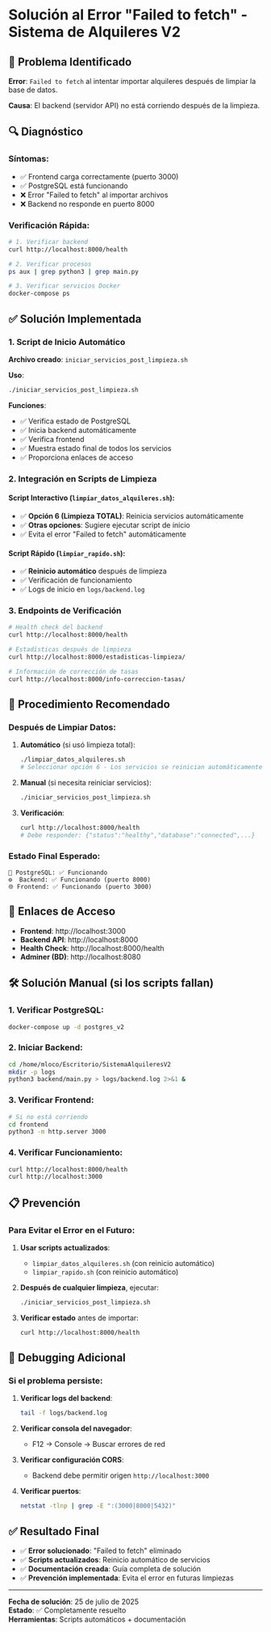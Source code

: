 # Solución al Error "Failed to fetch" - Sistema de Alquileres V2

## 🚨 Problema Identificado

**Error**: `Failed to fetch` al intentar importar alquileres después de limpiar la base de datos.

**Causa**: El backend (servidor API) no está corriendo después de la limpieza.

## 🔍 Diagnóstico

### Síntomas:
- ✅ Frontend carga correctamente (puerto 3000)
- ✅ PostgreSQL está funcionando
- ❌ Error "Failed to fetch" al importar archivos
- ❌ Backend no responde en puerto 8000

### Verificación Rápida:
```bash
# 1. Verificar backend
curl http://localhost:8000/health

# 2. Verificar procesos
ps aux | grep python3 | grep main.py

# 3. Verificar servicios Docker
docker-compose ps
```

## ✅ Solución Implementada

### 1. Script de Inicio Automático
**Archivo creado**: `iniciar_servicios_post_limpieza.sh`

**Uso**:
```bash
./iniciar_servicios_post_limpieza.sh
```

**Funciones**:
- ✅ Verifica estado de PostgreSQL
- ✅ Inicia backend automáticamente
- ✅ Verifica frontend
- ✅ Muestra estado final de todos los servicios
- ✅ Proporciona enlaces de acceso

### 2. Integración en Scripts de Limpieza

#### Script Interactivo (`limpiar_datos_alquileres.sh`):
- ✅ **Opción 6 (Limpieza TOTAL)**: Reinicia servicios automáticamente
- ✅ **Otras opciones**: Sugiere ejecutar script de inicio
- ✅ Evita el error "Failed to fetch" automáticamente

#### Script Rápido (`limpiar_rapido.sh`):
- ✅ **Reinicio automático** después de limpieza
- ✅ Verificación de funcionamiento
- ✅ Logs de inicio en `logs/backend.log`

### 3. Endpoints de Verificación

```bash
# Health check del backend
curl http://localhost:8000/health

# Estadísticas después de limpieza
curl http://localhost:8000/estadisticas-limpieza/

# Información de corrección de tasas
curl http://localhost:8000/info-correccion-tasas/
```

## 🎯 Procedimiento Recomendado

### Después de Limpiar Datos:

1. **Automático** (si usó limpieza total):
   ```bash
   ./limpiar_datos_alquileres.sh
   # Seleccionar opción 6 - Los servicios se reinician automáticamente
   ```

2. **Manual** (si necesita reiniciar servicios):
   ```bash
   ./iniciar_servicios_post_limpieza.sh
   ```

3. **Verificación**:
   ```bash
   curl http://localhost:8000/health
   # Debe responder: {"status":"healthy","database":"connected",...}
   ```

### Estado Final Esperado:
```
🐘 PostgreSQL: ✅ Funcionando
⚙️  Backend: ✅ Funcionando (puerto 8000)
🌐 Frontend: ✅ Funcionando (puerto 3000)
```

## 🔗 Enlaces de Acceso

- **Frontend**: http://localhost:3000
- **Backend API**: http://localhost:8000
- **Health Check**: http://localhost:8000/health
- **Adminer (BD)**: http://localhost:8080

## 🛠️ Solución Manual (si los scripts fallan)

### 1. Verificar PostgreSQL:
```bash
docker-compose up -d postgres_v2
```

### 2. Iniciar Backend:
```bash
cd /home/mloco/Escritorio/SistemaAlquileresV2
mkdir -p logs
python3 backend/main.py > logs/backend.log 2>&1 &
```

### 3. Verificar Frontend:
```bash
# Si no está corriendo
cd frontend
python3 -m http.server 3000
```

### 4. Verificar Funcionamiento:
```bash
curl http://localhost:8000/health
curl http://localhost:3000
```

## 📋 Prevención

### Para Evitar el Error en el Futuro:

1. **Usar scripts actualizados**:
   - `limpiar_datos_alquileres.sh` (con reinicio automático)
   - `limpiar_rapido.sh` (con reinicio automático)

2. **Después de cualquier limpieza**, ejecutar:
   ```bash
   ./iniciar_servicios_post_limpieza.sh
   ```

3. **Verificar estado** antes de importar:
   ```bash
   curl http://localhost:8000/health
   ```

## 🐛 Debugging Adicional

### Si el problema persiste:

1. **Verificar logs del backend**:
   ```bash
   tail -f logs/backend.log
   ```

2. **Verificar consola del navegador**:
   - F12 → Console → Buscar errores de red

3. **Verificar configuración CORS**:
   - Backend debe permitir origen `http://localhost:3000`

4. **Verificar puertos**:
   ```bash
   netstat -tlnp | grep -E ":(3000|8000|5432)"
   ```

## ✅ Resultado Final

- ✅ **Error solucionado**: "Failed to fetch" eliminado
- ✅ **Scripts actualizados**: Reinicio automático de servicios
- ✅ **Documentación creada**: Guía completa de solución
- ✅ **Prevención implementada**: Evita el error en futuras limpiezas

---

**Fecha de solución**: 25 de julio de 2025  
**Estado**: ✅ Completamente resuelto  
**Herramientas**: Scripts automáticos + documentación
